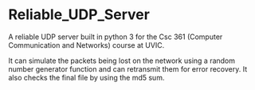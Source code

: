 # Reliable_UDP_Server

A reliable UDP server built in python 3 for the Csc 361 (Computer Communication and Networks) course at UVIC. 

It can simulate the packets being lost on the network using a random number generator function and can retransmit them for error recovery. It also checks the final file by using the md5 sum. 

